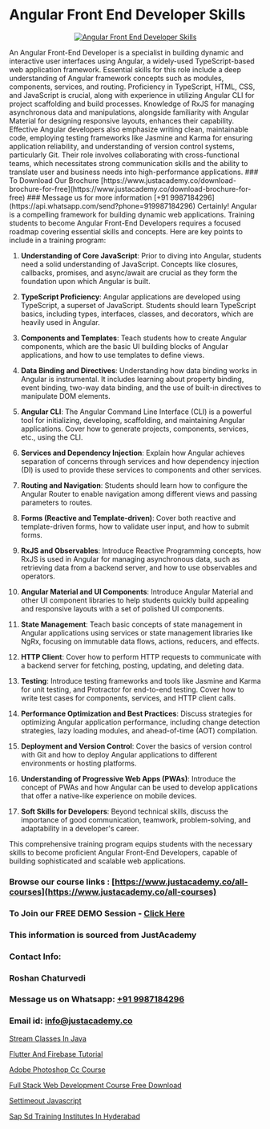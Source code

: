 # Angular Front End Developer Skills

<p align="center">
  <a href="https://justacademy.co/course-detail/angular-training">
    <img src="https://justacademy.co/storage2/course_image/1676637041_course_image.webp" alt="Angular Front End Developer Skills">
  </a>
</p>
An Angular Front-End Developer is a specialist in building dynamic and interactive user interfaces using Angular, a widely-used TypeScript-based web application framework. Essential skills for this role include a deep understanding of Angular framework concepts such as modules, components, services, and routing. Proficiency in TypeScript, HTML, CSS, and JavaScript is crucial, along with experience in utilizing Angular CLI for project scaffolding and build processes. Knowledge of RxJS for managing asynchronous data and manipulations, alongside familiarity with Angular Material for designing responsive layouts, enhances their capability. Effective Angular developers also emphasize writing clean, maintainable code, employing testing frameworks like Jasmine and Karma for ensuring application reliability, and understanding of version control systems, particularly Git. Their role involves collaborating with cross-functional teams, which necessitates strong communication skills and the ability to translate user and business needs into high-performance applications.
### To Download Our Brochure [https://www.justacademy.co/download-brochure-for-free](https://www.justacademy.co/download-brochure-for-free)
### Message us for more information [+91 9987184296](https://api.whatsapp.com/send?phone=919987184296)
Certainly! Angular is a compelling framework for building dynamic web applications. Training students to become Angular Front-End Developers requires a focused roadmap covering essential skills and concepts. Here are key points to include in a training program:

1) **Understanding of Core JavaScript**: Prior to diving into Angular, students need a solid understanding of JavaScript. Concepts like closures, callbacks, promises, and async/await are crucial as they form the foundation upon which Angular is built.

2) **TypeScript Proficiency**: Angular applications are developed using TypeScript, a superset of JavaScript. Students should learn TypeScript basics, including types, interfaces, classes, and decorators, which are heavily used in Angular.

3) **Components and Templates**: Teach students how to create Angular components, which are the basic UI building blocks of Angular applications, and how to use templates to define views.

4) **Data Binding and Directives**: Understanding how data binding works in Angular is instrumental. It includes learning about property binding, event binding, two-way data binding, and the use of built-in directives to manipulate DOM elements.

5) **Angular CLI**: The Angular Command Line Interface (CLI) is a powerful tool for initializing, developing, scaffolding, and maintaining Angular applications. Cover how to generate projects, components, services, etc., using the CLI.

6) **Services and Dependency Injection**: Explain how Angular achieves separation of concerns through services and how dependency injection (DI) is used to provide these services to components and other services.

7) **Routing and Navigation**: Students should learn how to configure the Angular Router to enable navigation among different views and passing parameters to routes.

8) **Forms (Reactive and Template-driven)**: Cover both reactive and template-driven forms, how to validate user input, and how to submit forms.

9) **RxJS and Observables**: Introduce Reactive Programming concepts, how RxJS is used in Angular for managing asynchronous data, such as retrieving data from a backend server, and how to use observables and operators.

10) **Angular Material and UI Components**: Introduce Angular Material and other UI component libraries to help students quickly build appealing and responsive layouts with a set of polished UI components.

11) **State Management**: Teach basic concepts of state management in Angular applications using services or state management libraries like NgRx, focusing on immutable data flows, actions, reducers, and effects.

12) **HTTP Client**: Cover how to perform HTTP requests to communicate with a backend server for fetching, posting, updating, and deleting data.

13) **Testing**: Introduce testing frameworks and tools like Jasmine and Karma for unit testing, and Protractor for end-to-end testing. Cover how to write test cases for components, services, and HTTP client calls.

14) **Performance Optimization and Best Practices**: Discuss strategies for optimizing Angular application performance, including change detection strategies, lazy loading modules, and ahead-of-time (AOT) compilation.

15) **Deployment and Version Control**: Cover the basics of version control with Git and how to deploy Angular applications to different environments or hosting platforms.

16) **Understanding of Progressive Web Apps (PWAs)**: Introduce the concept of PWAs and how Angular can be used to develop applications that offer a native-like experience on mobile devices.

17) **Soft Skills for Developers**: Beyond technical skills, discuss the importance of good communication, teamwork, problem-solving, and adaptability in a developer's career.

This comprehensive training program equips students with the necessary skills to become proficient Angular Front-End Developers, capable of building sophisticated and scalable web applications.

### Browse our course links : [https://www.justacademy.co/all-courses](https://www.justacademy.co/all-courses) 
### To Join our FREE DEMO Session - [Click Here](https://www.justacademy.co/register-for-course-demo)


### This information is sourced from JustAcademy
### Contact Info:
### Roshan Chaturvedi
### Message us on Whatsapp: [+91 9987184296](https://api.whatsapp.com/send?phone=919987184296)
### Email id: [info@justacademy.co](mailto:info@justacademy.co)
                
[Stream Classes In Java](https://www.linkedin.com/pulse/stream-classes-java-software-training-sunnyvale-buvgc/)

[Flutter And Firebase Tutorial](https://www.linkedin.com/pulse/flutter-firebase-tutorial-justacademy-delhi-b2v8c/)

[Adobe Photoshop Cc Course](https://medium.com/@AkashSingh2052/adobe-photoshop-cc-course-55c8d93c21c0)

[Full Stack Web Development Course Free Download](https://medium.com/@AkashSingh2052/full-stack-web-development-course-free-download-183139768da2)

[Settimeout Javascript](https://justacademyin.github.io/justacademy/settimeout-javascript)

[Sap Sd Training Institutes In Hyderabad](https://justacademyin.github.io/justacademy/sap-sd-training-institutes-in-hyderabad)

